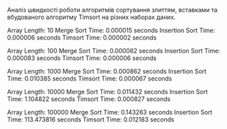 Аналіз швидкості роботи алгоритмів сортування злиттям, вставками та вбудованого алгоритму Timsort на різних наборах даних.

Array Length: 10
Merge Sort Time: 0.000015 seconds
Insertion Sort Time: 0.000006 seconds
Timsort Time: 0.000002 seconds

Array Length: 100
Merge Sort Time: 0.000062 seconds
Insertion Sort Time: 0.000083 seconds
Timsort Time: 0.000006 seconds

Array Length: 1000
Merge Sort Time: 0.000862 seconds
Insertion Sort Time: 0.010385 seconds
Timsort Time: 0.000067 seconds

Array Length: 10000
Merge Sort Time: 0.011432 seconds
Insertion Sort Time: 1.104822 seconds
Timsort Time: 0.000827 seconds

Array Length: 100000
Merge Sort Time: 0.143263 seconds
Insertion Sort Time: 113.473816 seconds
Timsort Time: 0.012183 seconds

